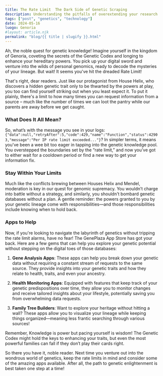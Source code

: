 ```yaml
---
title: The Rate Limit  The Dark Side of Genetic Scraping
description: Understanding the pitfalls of overextending your research in the genetic realm.
tags: ["post", "genetics", "technology"]
date: 2024-05-16
luogo: Genoria
#layout: article.njk
permalink: "blog/{{ title | slugify }}.html"
---
```


Ah, the noble quest for genetic knowledge! Imagine yourself in the kingdom of Genoria, coveting the secrets of the Genetic Codex and longing to enhance your hereditary powers. You pick up your digital sword and venture into the wilds of personal genomics, ready to decode the mysteries of your lineage. But wait! It seems you've hit the dreaded Rate Limit!

That's right, dear readers. Just like our protagonist from House Helix, who discovers a hidden genetic trait only to be thwarted by the powers at play, you too can find yourself striking out when you least expect it. To put it plainly, there's a limit to how many times you can request information from a source – much like the number of times we can loot the pantry while our parents are away before we get caught.

### What Does It All Mean?

So, what’s with the message you see in your logs:  
`{"data":null,"retryAfter":5,"code":429,"name":"Function","status":42903,"message":"Per IP rate limit exceeded..."}`? In simpler terms, it means you've been a wee bit too eager in tapping into the genetic knowledge pool. You overstepped the boundaries set by the “rate limit,” and now you’ve got to either wait for a cooldown period or find a new way to get your information fix.

### Stay Within Your Limits

Much like the conflicts brewing between Houses Helix and Mendel, moderation is key in our quest for genomic supremacy. You wouldn’t charge into battle without a strategy, and similarly, you shouldn't bombard genetic databases without a plan. A gentle reminder: the powers granted to you by your genetic lineage come with responsibilities—and those responsibilities include knowing when to hold back.

### Apps to Help

Now, if you're looking to navigate the labyrinth of genetics without tripping the rate limit alarms, have no fear! The GenePlaza App Store has got your back. Here are a few gems that can help you explore your genetic potential without stepping on the digital toes of those databases:

1. **Gene Analysis Apps**: These apps can help you break down your genetic data without requiring a constant stream of requests to the same source. They provide insights into your genetic traits and how they relate to health, traits, and even your ancestry.

2. **Health Monitoring Apps**: Equipped with features that keep track of your genetic predispositions over time, they allow you to monitor changes and receive tailored insights about your lifestyle, potentially saving you from overwhelming data requests.

3. **Family Tree Builders**: Want to explore your heritage without hitting a wall? These apps allow you to visualize your lineage while keeping things organized—meaning less frantic searching through various sources!

Remember, Knowledge is power but pacing yourself is wisdom! The Genetic Codex might hold the keys to enhancing your traits, but even the most powerful families can fall if they don’t play their cards right.

So there you have it, noble reader. Next time you venture out into the wondrous world of genetics, keep the rate limits in mind and consider some of the amazing apps available. After all, the path to genetic enlightenment is best taken one step at a time!